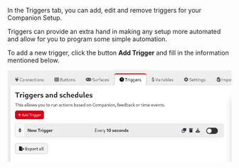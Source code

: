 In the Triggers tab, you can add, edit and remove triggers for your Companion Setup.

Triggers can provide an extra hand in making any setup more automated and allow for you to program some simple automation.

To add a new trigger, click the button **Add Trigger** and fill in the information mentioned below.

![Triggers](images/triggers.png?raw=true 'Triggers')
